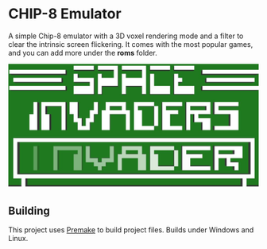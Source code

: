 # CHIP-8 Emulator

A simple Chip-8 emulator with a 3D voxel rendering mode and a filter to clear the intrinsic screen flickering. It comes with the most popular games, and you can add more under the __roms__ folder.

![Screenshot](https://github.com/erbuka/chip-8/blob/master/screenshots/0.JPG)

## Building

This project uses [Premake](https://premake.github.io/) to build project files. Builds under Windows and Linux.
